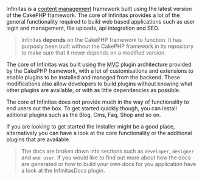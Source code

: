 Infinitas is a [content management](http://en.wikipedia.org/wiki/Content_management) framework built using the latest version of the CakePHP framework. The core of Infinitas provides a lot of the general functionality required to build web based applications such as user login and management, file uploads, api integration and SEO.

> Infinitas __depends__ on the CakePHP framework to function. It has purposly been built without the CakePHP framework in its repository to make sure that it never depends on a modified version.

The core of Infinitas was built using the [MVC](http://en.wikipedia.org/wiki/Model%E2%80%93view%E2%80%93controller) plugin architecture provided by the CakePHP framework, with a lot of customisations and extensions to enable plugins to be installed and managed from the backend. These modifications also allow developers to build plugins without knowing what other plugins are available, or with as little dependencies as possible.

The core of Infinitas does not provide much in the way of functionality to end users out the box. To get started quickly though, you can install aditional plugins such as the Blog, Cms, Faq, Shop and so on.

If you are looking to get started the Installer might be a good place, alternatively you can have a look at the core functionality or the additional plugins that are available.

> The docs are broken down into sections such as `developer`, `designer` and `end user`. If you would like to find out more about how the docs are generated or how to build your own docs for you application have a look at the InfinitasDocs plugin.